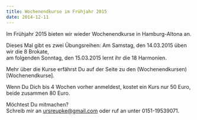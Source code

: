 ```yaml
---
title: Wochenendkurse im Frühjahr 2015
date: 2014-12-11
---
```

Im Frühjahr 2015 bieten wir wieder Wochenendkurse in Hamburg-Altona an.  

Dieses Mal gibt es zwei Übungsreihen:
Am Samstag, den 14.03.2015 üben wir die 8 Brokate,  
am folgenden Sonntag, den 15.03.2015 lernt ihr die 18 Harmonien.

Mehr über die Kurse erfährst Du auf der Seite zu den (Wochenendkursen)[Wochenendkurse].

Wenn Du Dich bis 4 Wochen vorher anmeldest, kostet ein Kurs nur 50 Euro, beide zusammen 80 Euro.

Möchtest Du mitmachen?  
Schreib mir an <ursreupke@gmail.com> oder ruf an unter 0151-19539071.


